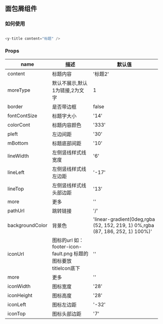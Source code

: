 <!--
 * @Description: 
 * @Version: 0.1
 * @Autor: Chenyt
 * @Date: 2020-10-14 13:35:56
 * @LastEditors: Chenyt
 * @LastEditTime: 2020-10-21 15:37:25
-->
## 面包屑组件

### 如何使用
```js

<y-title content="标题" />
```

### Props

| name          | 描述                               | 默认值 |
| ------------- | ---------------------------------- | ------ |
| content       | 标题内容                           | '标题2' |
| moreType  | 默认不展示,默认1为链接,2为文字          | 1   |
| border     | 是否带边框                             | false   |
| fontContSize     | 标题字大小                       | '14'   |
| colorCont     | 标题内容颜色                        | '333'   |
| pleft     | 左边间距                                | '30'   |
| mBottom     | 标题底部间距                          | '10'   |
| lineWidth     | 左侧竖线样式线宽度                  | '6'   |
| lineLeft     | 左侧竖线样式线左边距                 | '-17'   |
| lineTop     | 左侧竖线样式线头部边距                | '13'   |
| more     | 更多                                     | ''   |
| pathUrl     | 跳转链接                              | '/'   |
| backgroundColor     | 背景色                        | 'linear-gradient(0deg,rgba (52, 152, 219, 1) 0%,rgba (87, 186, 252, 1) 100%)'   |
| iconUrl     | 图标的url 如：footer-icon-fault.png 标题的图标要放titleIcon底下| ''   |
| more     | 更多                                      | ''   |
| iconWidth     | 图标宽度                             | '28'   |
| iconHeight     | 图标高度                           | '28'   |
| iconLeft     | 图标左边距                            | '-32'   |
| iconTop     | 图标头部边距                            | '7'   |


